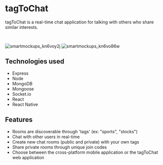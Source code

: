 # tagToChat

tagToChat is a real-time chat application for talking with others who share similar interests.

&nbsp;&nbsp;&nbsp;&nbsp;

![smartmockups_kn6voy2j](https://user-images.githubusercontent.com/50386308/113805169-0732ed80-972e-11eb-8185-6ee424608b75.png)
![smartmockups_kn6vo86w](https://user-images.githubusercontent.com/50386308/113805152-00a47600-972e-11eb-969c-941938e5bf18.png)


## Technologies used
- Express
- Node
- MongoDB
- Mongoose
- Socket.io
- React
- React Native ​

## Features
- Rooms are discoverable through 'tags' (ex: "sports", "stocks")
- Chat with other users in real-time
- Create new chat rooms (public and private) with your own tags
- Share private rooms through unique join codes
- Choose between the cross-platform mobile application or the tagToChat web application
